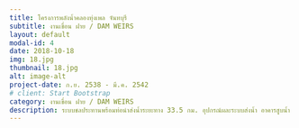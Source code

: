 ```yaml
---
title: โครงการพลังน้ำคลองทุ่งเพล จันทบุรี
subtitle: งานเขื่อน ฝาย / DAM WEIRS
layout: default
modal-id: 4
date: 2018-10-18
img: 18.jpg
thumbnail: 18.jpg
alt: image-alt
project-date: ก.ย. 2538 - มี.ค. 2542
# client: Start Bootstrap
category: งานเขื่อน ฝาย / DAM WEIRS
description: ระบบชลประทานพร้อมท่อนำส่งน้ำระยะทาง 33.5 กม. อุปกรณ์ผละระบบส่งน้ำ อาคารสูบน้ำ (กย. 2538 - มีค. 2542)
---
```

